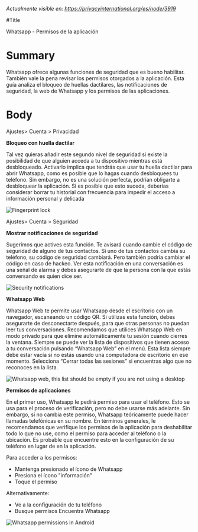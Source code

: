 *Actualmente visible en: https://privacyinternational.org/es/node/3919*

#Title

Whatsapp - Permisos de la aplicación

# Summary

Whatsapp ofrece algunas funciones de seguridad que es bueno habilitar. También vale la pena revisar los permisos otorgados a la aplicación. Esta guía analiza el bloqueo de huellas dactilares, las notificaciones de seguridad, la web de Whatsapp y los permisos de las aplicaciones.



# Body

Ajustes> Cuenta > Privacidad

**Bloqueo con huella dactilar**

Tal vez quieras añadir este segundo nivel de seguridad si existe la posibilidad de que alguien acceda a tu dispositivo mientras está desbloqueado. Activarlo implica que tendrás que usar tu huella dactilar para abrir Whatsapp, como es posible que lo hagas cuando desbloquees tu teléfono. Sin embargo, no es una solución perfecta, podrían obligarte a desbloquear la aplicación. Si es posible que esto suceda, deberías considerar borrar tu historial con frecuencia para impedir el acceso a información personal y delicada

![Fingerprint lock](../images/Whatsapp/wa_privacy_2.png?raw=true)

Ajustes> Cuenta > Seguridad

**Mostrar notificaciones de seguridad**

Sugerimos que actives esta función. Te avisará cuando cambie el código de seguridad de alguno de tus contactos. Si uno de tus contactos cambia su teléfono, su código de seguridad cambiará. Pero también podría cambiar el código en caso de hackeo. Ver esta notificación en una conversación es una señal de alarma y debes asegurarte de que la persona con la que estás conversando es quien dice ser.

![Security notifications](../images/Whatsapp/wa_security_notifications.png?raw=true)

**Whatsapp Web**

Whatsapp Web te permite usar Whatsapp desde el escritorio con un navegador, escaneando un código QR. Si utilizas esta función, debes asegurarte de desconectarte después, para que otras personas no puedan leer tus conversaciones. Recomendamos que utilices Whatsapp Web en modo privado para que elimine automáticamente tu sesión cuando cierres la ventana. Siempre se puede ver la lista de dispositivos que tienen acceso a tu conversación pulsando “Whatsapp Web” en el menú. Esta lista siempre debe estar vacía si no estás usando una computadora de escritorio en ese momento. Selecciona “Cerrar todas las sesiones” si encuentras algo que no reconoces en la lista.

![Whatsapp web, this list should be empty if you are not using a desktop](../images/Whatsapp/wa_web.png?raw=true)

**Permisos de aplicaciones**

En el primer uso, Whatsapp le pedirá permiso para usar el teléfono. Esto se usa para el proceso de verificación, pero no debe usarse más adelante. Sin embargo, si no cambia este permiso, Whatsapp teóricamente puede hacer llamadas telefónicas en su nombre. En términos generales, le recomendamos que verifique los permisos de la aplicación para deshabilitar todo lo que no use, como el permiso para acceder al teléfono o la ubicación. Es probable que encuentre esto en la configuración de su teléfono en lugar de en la aplicación.

Para acceder a los permisos:

* Mantenga presionado el ícono de Whatsapp
* Presiona el ícono "información"
* Toque el permiso 

Alternativamente:

* Ve a la configuración de tu teléfono
* Busque permisos Encuentra Whatsapp

![Whatsapp permissions in Android](../images/Whatsapp/wa_app_permissions.png?raw=true)
